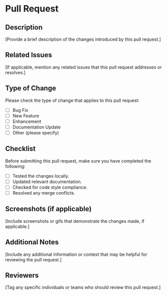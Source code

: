 # Pull Request

## Description

[Provide a brief description of the changes introduced by this pull request.]

## Related Issues

[If applicable, mention any related issues that this pull request addresses or resolves.]

## Type of Change

Please check the type of change that applies to this pull request:

- [ ] Bug Fix
- [ ] New Feature
- [ ] Enhancement
- [ ] Documentation Update
- [ ] Other (please specify)

## Checklist

Before submitting this pull request, make sure you have completed the following:

- [ ] Tested the changes locally.
- [ ] Updated relevant documentation.
- [ ] Checked for code style compliance.
- [ ] Resolved any merge conflicts.

## Screenshots (if applicable)

[Include screenshots or gifs that demonstrate the changes made, if applicable.]

## Additional Notes

[Include any additional information or context that may be helpful for reviewing the pull request.]

## Reviewers

[Tag any specific individuals or teams who should review this pull request.]
